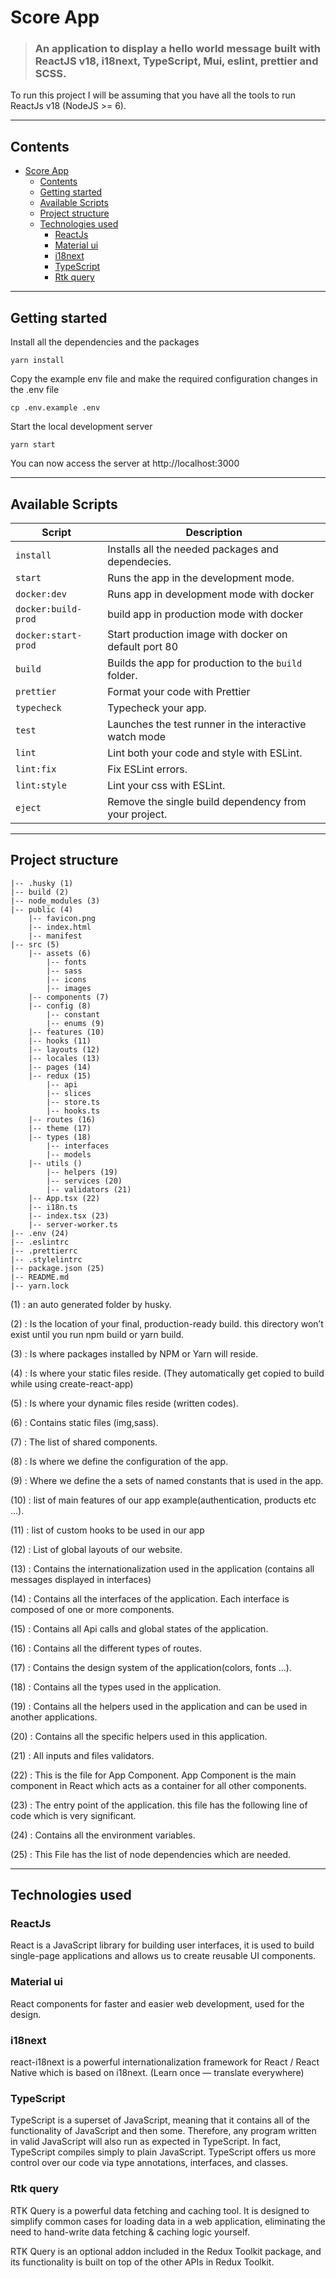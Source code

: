 # Score App

> ### An application to display a hello world message built with ReactJS v18, i18next, TypeScript, Mui, eslint, prettier and SCSS.

To run this project I will be assuming that you have all the tools to run ReactJs v18 (NodeJS >= 6).

---

## Contents

- [Score App](#score-App)
  - [Contents](#contents)
  - [Getting started](#getting-started)
  - [Available Scripts](#available-scripts)
  - [Project structure](#project-structure)
  - [Technologies used](#technologies-used)
    - [ReactJs](#reactjs)
    - [Material ui](#material-ui)
    - [i18next](#i18next)
    - [TypeScript](#typescript)
    - [Rtk query](#rtk-query)

---

## Getting started

Install all the dependencies and the packages

    yarn install

Copy the example env file and make the required configuration changes in the .env file

    cp .env.example .env

Start the local development server

    yarn start

You can now access the server at http://localhost:3000

---

## Available Scripts

| Script              | Description                                            |
| ------------------- | ------------------------------------------------------ |
| `install`           | Installs all the needed packages and dependecies.      |
| `start`             | Runs the app in the development mode.                  |
| `docker:dev`        | Runs app in development mode with docker               |
| `docker:build-prod` | build app in production mode with docker               |
| `docker:start-prod` | Start production image with docker on default port 80  |
| `build`             | Builds the app for production to the `build` folder.   |
| `prettier`          | Format your code with Prettier                         |
| `typecheck`         | Typecheck your app.                                    |
| `test`              | Launches the test runner in the interactive watch mode |
| `lint`              | Lint both your code and style with ESLint.             |
| `lint:fix`          | Fix ESLint errors.                                     |
| `lint:style`        | Lint your css with ESLint.                             |
| `eject`             | Remove the single build dependency from your project.  |

---

## Project structure

```
|-- .husky (1)
|-- build (2)
|-- node_modules (3)
|-- public (4)
    |-- favicon.png
    |-- index.html
    |-- manifest
|-- src (5)
    |-- assets (6)
        |-- fonts
        |-- sass
        |-- icons
        |-- images
    |-- components (7)
    |-- config (8)
        |-- constant
        |-- enums (9)
    |-- features (10)
    |-- hooks (11)
    |-- layouts (12)
    |-- locales (13)
    |-- pages (14)
    |-- redux (15)
        |-- api
        |-- slices
        |-- store.ts
        |-- hooks.ts
    |-- routes (16)
    |-- theme (17)
    |-- types (18)
        |-- interfaces
        |-- models
    |-- utils ()
        |-- helpers (19)
        |-- services (20)
        |-- validators (21)
    |-- App.tsx (22)
    |-- i18n.ts
    |-- index.tsx (23)
    |-- server-worker.ts
|-- .env (24)
|-- .eslintrc
|-- .prettierrc
|-- .stylelintrc
|-- package.json (25)
|-- README.md
|-- yarn.lock
```

(1) : an auto generated folder by husky.

(2) : Is the location of your final, production-ready build. this directory won’t exist until you run npm build or yarn build.

(3) : Is where packages installed by NPM or Yarn will reside.

(4) : Is where your static files reside. (They automatically get copied to build while using create-react-app)

(5) : Is where your dynamic files reside (written codes).

(6) : Contains static files (img,sass).

(7) : The list of shared components.

(8) : Is where we define the configuration of the app.

(9) : Where we define the a sets of named constants that is used in the app.

(10) : list of main features of our app example(authentication, products etc ...).

(11) : list of custom hooks to be used in our app

(12) : List of global layouts of our website.

(13) : Contains the internationalization used in the application (contains all messages displayed in interfaces)

(14) : Contains all the interfaces of the application. Each interface is composed of one or more components.

(15) : Contains all Api calls and global states of the application.

(16) : Contains all the different types of routes.

(17) : Contains the design system of the application(colors, fonts ...).

(18) : Contains all the types used in the application.

(19) : Contains all the helpers used in the application and can be used in another applications.

(20) : Contains all the specific helpers used in this application.

(21) : All inputs and files validators.

(22) : This is the file for App Component. App Component is the main component in React which acts as a container for all other components.

(23) : The entry point of the application. this file has the following line of code which is very significant.

(24) : Contains all the environment variables.

(25) : This File has the list of node dependencies which are needed.

---

## Technologies used

### ReactJs

React is a JavaScript library for building user interfaces, it is used to build single-page applications and allows us to create reusable UI components.

### Material ui

React components for faster and easier web development, used for the design.

### i18next

react-i18next is a powerful internationalization framework for React / React Native which is based on i18next. (Learn once — translate everywhere)

### TypeScript

TypeScript is a superset of JavaScript, meaning that it contains all of the functionality of JavaScript and then some. Therefore, any program written in valid JavaScript will also run as expected in TypeScript. In fact, TypeScript compiles simply to plain JavaScript.
TypeScript offers us more control over our code via type annotations, interfaces, and classes.

### Rtk query

RTK Query is a powerful data fetching and caching tool. It is designed to simplify common cases for loading data in a web application, eliminating the need to hand-write data fetching & caching logic yourself.

RTK Query is an optional addon included in the Redux Toolkit package, and its functionality is built on top of the other APIs in Redux Toolkit.
